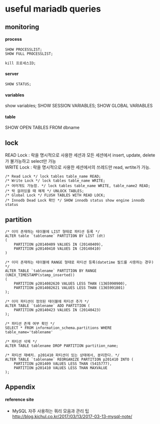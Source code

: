 # useful mariadb queries

## monitoring

#### process
```
SHOW PROCESSLIST;
SHOW FULL PROCESSLIST;

kill 프로세스ID;

```

#### server
```
SHOW STATUS;
```

#### variables
show variables;
SHOW SESSION VARIABLES;
SHOW GLOBAL VARIABLES 

#### table
SHOW OPEN TABLES FROM dbname

## lock
READ Lock : 락을 명시적으로 사용한 세션과 모든 세션에서 insert, update, delete가 불가능하고 select만 가능  
WRITE Lock : 락을 명시적으로 사용한 세션에서의 쓰레드만 read, wrtite가 가능.  
````
/* Read Lock */ lock tables table_name READ;
/* Write Lock */ lock tables table_name WRITE;
/* 여러개도 가능함. */ lock tables table_name WRITE, table_name2 READ;
/* 락 걸려있을 때 해제 */ UNLOCK TABLES;
/* Global Lock */ FLUSH TABLES WITH READ LOCK;
/* Innodb Dead Lock 확인 */ SHOW innodb status show engine innodb status
````
 
 
## partition
```
/* 이미 존재하는 테이블에 LIST 형태로 파티션 등록 */
ALTER table `tablename` PARTITION BY LIST (dt)
(
    PARTITION p20140409 VALUES IN (20140409),
    PARTITION p20140410 VALUES IN (20140410)
)

/* 이미 존재하는 테이블에 RANGE 형태로 파티션 등록(datetime 필드를 사용하는 경우) */
ALTER TABLE `tablename` PARTITION BY RANGE (UNIX_TIMESTAMP(stamp_inserted)) 
(
    PARTITION p2014082620 VALUES LESS THAN (1365990900),
    PARTITION p2014082621 VALUES LESS THAN (1365991801)
);  

/* 이미 파티션이 정의된 테이블에 파티션 추가 */
ALTER TABLE `tablename` ADD PARTITION (
    PARTITION p20140423 VALUES IN (20140423)
);

/* 파티션 존재 여부 확인 */
SELECT * FROM information_schema.partitions WHERE table_name='tablename'

/* 파티션 삭제 */
ALTER TABLE tablename DROP PARTITION partition_name;

/* 파티션 재배치. p201410 파티션이 있는 상태에서, 분리한다. */
ALTER TABLE `tablename` REORGANIZE PARTITION p201410 INTO (
    PARTITION p201409 VALUES LESS THAN (5415777),
    PARTITION p201410 VALUES LESS THAN MAXVALUE
);
```

## Appendix

#### reference site

* MySQL 자주 사용하는 쿼리 모음과 관리 팁  
http://blog.kichul.co.kr/2017/03/13/2017-03-13-mysql-note/
